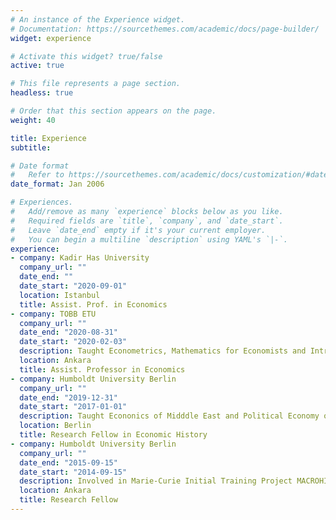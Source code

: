 ```yaml
---
# An instance of the Experience widget.
# Documentation: https://sourcethemes.com/academic/docs/page-builder/
widget: experience

# Activate this widget? true/false
active: true

# This file represents a page section.
headless: true

# Order that this section appears on the page.
weight: 40

title: Experience
subtitle:

# Date format
#   Refer to https://sourcethemes.com/academic/docs/customization/#date-format
date_format: Jan 2006

# Experiences.
#   Add/remove as many `experience` blocks below as you like.
#   Required fields are `title`, `company`, and `date_start`.
#   Leave `date_end` empty if it's your current employer.
#   You can begin a multiline `description` using YAML's `|-`.
experience:
- company: Kadir Has University
  company_url: ""
  date_end: ""
  date_start: "2020-09-01"
  location: Istanbul
  title: Assist. Prof. in Economics
- company: TOBB ETU
  company_url: ""
  date_end: "2020-08-31"
  date_start: "2020-02-03"
  description: Taught Econometrics, Mathematics for Economists and Introduction to Economics.
  location: Ankara
  title: Assist. Professor in Economics
- company: Humboldt University Berlin
  company_url: ""
  date_end: "2019-12-31"
  date_start: "2017-01-01"
  description: Taught Econonics of Midddle East and Political Economy of Inequality.
  location: Berlin
  title: Research Fellow in Economic History
- company: Humboldt University Berlin
  company_url: ""
  date_end: "2015-09-15"
  date_start: "2014-09-15"
  description: Involved in Marie-Curie Initial Training Project MACROHIST
  location: Ankara
  title: Research Fellow
---
```

